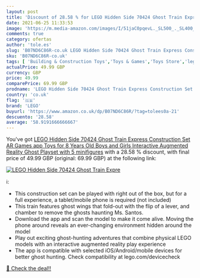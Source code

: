 ```yaml
---
layout: post
title: 'Discount of 28.58 % for LEGO Hidden Side 70424 Ghost Train Expre'
date: 2021-06-25 11:33:53
image: 'https://m.media-amazon.com/images/I/51jaC0pqevL._SL500_._SL400_.jpg'
comments: true
category: ofertas
author: 'tole.es'
slug: 'B07ND6C86R-co.uk LEGO Hidden Side 70424 Ghost Train Express Construction...'
sku: 'B07ND6C86R-co.uk'
tags: [ 'Building & Construction Toys','Toys & Games','Toys Store','lego', ]
actualPrice: 49.99 GBP
currency: GBP
price: 49.99
comparePrice: 69.99 GBP
prodname: 'LEGO Hidden Side 70424 Ghost Train Express Construction Set  AR Games app  Toys for 8 Years Old Boys and Girls  Interactive Augmented Reality Ghost Playset with 5 minifigures'
country: 'co.uk'
flag: '🇬🇧'
brand: 'LEGO'
buyurl: 'https://www.amazon.co.uk/dp/B07ND6C86R/?tag=tolees0a-21'
descuento: '28.58'
average: '58.9191666666667'
---
```


You've got [LEGO Hidden Side 70424 Ghost Train Express Construction Set  AR Games app  Toys for 8 Years Old Boys and Girls  Interactive Augmented Reality Ghost Playset with 5 minifigures](https://www.amazon.co.uk/dp/B07ND6C86R/?tag=tolees0a-21) with a  28.58 % discount, with final price of 49.99 GBP (original: 69.99 GBP) at the following link:

[![LEGO Hidden Side 70424 Ghost Train Expre](https://m.media-amazon.com/images/I/51jaC0pqevL._SL500_._SL400_.jpg)](https://www.amazon.co.uk/dp/B07ND6C86R/?tag=tolees0a-21)

ℹ️:

- This construction set can be played with right out of the box, but for a full experience, a tablet/mobile phone is required (not included)
- This train features ghost wings that fold-out with the flip of a lever, and chamber to remove the ghosts haunting Ms. Santos.
- Download the app and scan the model to make it come alive. Moving the phone around reveals an ever-changing environment hidden around the model
- Play out exciting ghost-hunting adventures that combine physical LEGO models with an interactive augmented reality play experience
- The app is compatible with selected iOS/Android/mobile devices for better ghost hunting. Check compatibility at lego.com/devicecheck

[🛒 Check the deal!!](https://www.amazon.co.uk/dp/B07ND6C86R/?tag=tolees0a-21)
